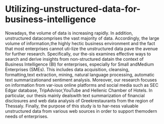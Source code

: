 # Utilizing-unstructured-data-for-business-intelligence

Nowadays, the volume of data is increasing rapidly. In addition, unstructured datacomprises the vast majority of data.  Accordingly, the large volume of information,the highly hectic business environment and the fact that most enterprises cannot uti-lize the unstructured data pave the avenue for further research. Specifically, our the-sis examines effective ways to search and derive insights from non-structured datain the context of Business Intelligence (BI) for enterprises, especially for Small andMedium Enterprises (SMEs).  This includes data acquisition, cleansing, formatting,text extraction, mining, natural language processing, automatic text summarizationand sentiment analysis.  Moreover, our research focuses on information from var-ious online platforms and social media such as SEC Edgar database, TripAdvisor,YouTube  and  Hellenic  Chamber  of  Hotels.   In  particular,  our  thesis  mainly  dealswith  text  summarization  of  financial  disclosures  and  web  data  analysis  of  Greekrestaurants from the region of Thessaly.  Finally, the purpose of this study is to har-ness valuable unstructured data from various web sources in order to support themodern needs of enterprises.
